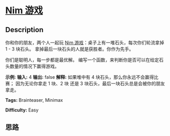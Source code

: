 # [Nim 游戏][title]

## Description

你和你的朋友，两个人一起玩 [Nim
游戏](https://baike.baidu.com/item/Nim游戏/6737105)：桌子上有一堆石头，每次你们轮流拿掉 1 - 3 块石头。
拿掉最后一块石头的人就是获胜者。你作为先手。

你们是聪明人，每一步都是最优解。 编写一个函数，来判断你是否可以在给定石头数量的情况下赢得游戏。

**示例:**
            **输入:** 4    **输出:** false     **解释:** 如果堆中有 4 块石头，那么你永远不会赢得比赛；         因为无论你拿走 1 块、2 块 还是 3 块石头，最后一块石头总是会被你的朋友拿走。    


**Tags:** Brainteaser, Minimax

**Difficulty:** Easy

## 思路

[title]: https://leetcode-cn.com/problems/nim-game
